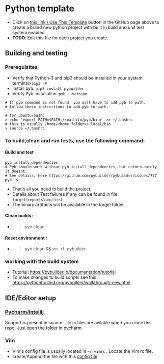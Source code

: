 # Python template
  * Click on [this link / Use This Template](https://github.com/aicore/Template-PythonProject/generate) button in the GitHub page above to  create a brand new python project with built in build and unit test system enabled.
  * **TODO**: Edit this file for each project you create.

## Building and testing
### Prerequisites
* Verify that Python-3 and pip3 should be installed in your system. terminal>`pip3 -V`
* Install pyb:  `pip3 install pybuilder`
* Verify Pyb  installation :`pyb --version`
```shell
# If pyb command is not found, you will have to add pyb to path.
# follow these instructions to add pyb to path.

# for ubuntu/bash:
> echo 'export PATH=$PATH:/<path/to/pyb/bin>' >> ~/.bashrc
# this is usually /home/<home folder>/.local/bin 
> source ~/.bashrc
```

### To build,clean and run tests, use the following command:
#### Build and test
```shell
pyb install_dependencies 
# Pyb should work without pyb install_dependencies, but unfortunately it doesnt.
# See details: here https://github.com/pybuilder/pybuilder/issues/727 
pyb -v
```
* That's all you need to build the project.
* Details about Test failures if any can be found in file `target\reports\unittest`
* The binary artifacts will be available in the target folder.
#### Clean builds :
* > pyb clean
  
#### Reset environment :
* > pyb clean && rm -rf .pybuilder

### working with the build system
* Tutorial: https://pybuilder.io/documentation/tutorial
* To make changes to build scripts see this: https://pythonhosted.org/pybuilder/walkthrough-new.html

## IDE/Editor setup
### [Pycharm/intellij](https://www.jetbrains.com/pycharm/) 
 Support is present in source. `.idea` files are avilable when you clone this repo. Just open the folder in pycharm.
### Vim
* Vim's config file is usually located in `~/.vimrc` . Locate the Vim rc file.
* create/Append the file with this [config file](https://github.com/aicore/Template-PythonProject/blob/main/ideconfig/vimrc).